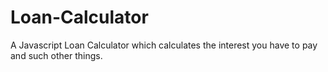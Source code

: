 # Loan-Calculator
A Javascript Loan Calculator which calculates the interest you have to pay and such other things.

